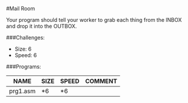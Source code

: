 #Mail Room

Your program should tell your worker to grab each thing from the INBOX and drop it into the OUTBOX.

###Challenges:
- Size:  6
- Speed: 6

###Programs:

|NAME|SIZE|SPEED|COMMENT|
| --- | --- | --- | --- |
|prg1.asm| *6|*6||
